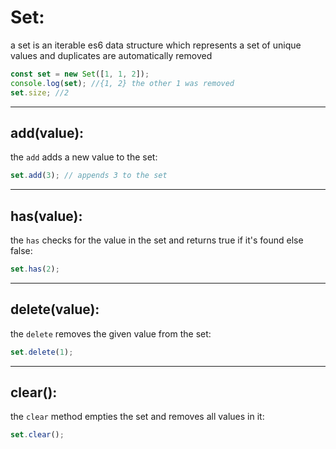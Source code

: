 <!-- @format -->

# Set:

a set is an iterable es6 data structure which represents a set of unique values and duplicates are automatically removed

```javascript
const set = new Set([1, 1, 2]);
console.log(set); //{1, 2} the other 1 was removed
set.size; //2
```

---

## add(value):

the `add` adds a new value to the set:

```javascript
set.add(3); // appends 3 to the set
```

---

## has(value):

the `has` checks for the value in the set and returns true if it's found else false:

```javascript
set.has(2);
```

---

## delete(value):

the `delete` removes the given value from the set:

```javascript
set.delete(1);
```

---

## clear():

the `clear` method empties the set and removes all values in it:

```javascript
set.clear();
```
